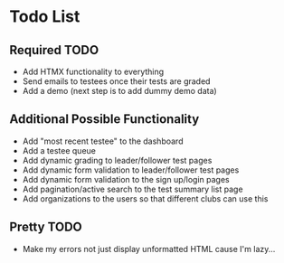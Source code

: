 # Todo List

## Required TODO
- Add HTMX functionality to everything
- Send emails to testees once their tests are graded
- Add a demo (next step is to add dummy demo data)


## Additional Possible Functionality
- Add "most recent testee" to the dashboard
- Add a testee queue
- Add dynamic grading to leader/follower test pages
- Add dynamic form validation to leader/follower test pages
- Add dynamic form validation to the sign up/login pages
- Add pagination/active search to the test summary list page
- Add organizations to the users so that different clubs can use this

## Pretty TODO
- Make my errors not just display unformatted HTML cause I'm lazy...



